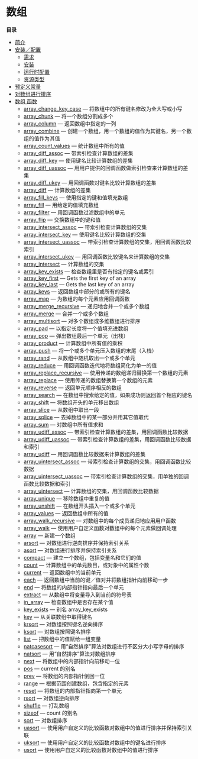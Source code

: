 数组
====

**目录**

-   [简介](/intro/array.html)
-   [安装／配置](/array/setup.html)
    -   [需求](/array/setup.html#需求)
    -   [安装](/array/setup.html#安装)
    -   [运行时配置](/array/setup.html#运行时配置)
    -   [资源类型](/array/setup.html#资源类型)
-   [预定义常量](/array/constants.html)
-   [对数组进行排序](/array/sorting.html)
-   [数组 函数](/ref/array.html)
    -   [array\_change\_key\_case](/ref/array.html#array_change_key_case)
        — 将数组中的所有键名修改为全大写或小写
    -   [array\_chunk](/ref/array.html#array_chunk) —
        将一个数组分割成多个
    -   [array\_column](/ref/array.html#array_column) —
        返回数组中指定的一列
    -   [array\_combine](/ref/array.html#array_combine) —
        创建一个数组，用一个数组的值作为其键名，另一个数组的值作为其值
    -   [array\_count\_values](/ref/array.html#array_count_values) —
        统计数组中所有的值
    -   [array\_diff\_assoc](/ref/array.html#array_diff_assoc) —
        带索引检查计算数组的差集
    -   [array\_diff\_key](/ref/array.html#array_diff_key) —
        使用键名比较计算数组的差集
    -   [array\_diff\_uassoc](/ref/array.html#array_diff_uassoc) —
        用用户提供的回调函数做索引检查来计算数组的差集
    -   [array\_diff\_ukey](/ref/array.html#array_diff_ukey) —
        用回调函数对键名比较计算数组的差集
    -   [array\_diff](/ref/array.html#array_diff) — 计算数组的差集
    -   [array\_fill\_keys](/ref/array.html#array_fill_keys) —
        使用指定的键和值填充数组
    -   [array\_fill](/ref/array.html#array_fill) — 用给定的值填充数组
    -   [array\_filter](/ref/array.html#array_filter) —
        用回调函数过滤数组中的单元
    -   [array\_flip](/ref/array.html#array_flip) — 交换数组中的键和值
    -   [array\_intersect\_assoc](/ref/array.html#array_intersect_assoc)
        — 带索引检查计算数组的交集
    -   [array\_intersect\_key](/ref/array.html#array_intersect_key) —
        使用键名比较计算数组的交集
    -   [array\_intersect\_uassoc](/ref/array.html#array_intersect_uassoc)
        — 带索引检查计算数组的交集，用回调函数比较索引
    -   [array\_intersect\_ukey](/ref/array.html#array_intersect_ukey) —
        用回调函数比较键名来计算数组的交集
    -   [array\_intersect](/ref/array.html#array_intersect) —
        计算数组的交集
    -   [array\_key\_exists](/ref/array.html#array_key_exists) —
        检查数组里是否有指定的键名或索引
    -   [array\_key\_first](/ref/array.html#array_key_first) — Gets the
        first key of an array
    -   [array\_key\_last](/ref/array.html#array_key_last) — Gets the
        last key of an array
    -   [array\_keys](/ref/array.html#array_keys) —
        返回数组中部分的或所有的键名
    -   [array\_map](/ref/array.html#array_map) —
        为数组的每个元素应用回调函数
    -   [array\_merge\_recursive](/ref/array.html#array_merge_recursive)
        — 递归地合并一个或多个数组
    -   [array\_merge](/ref/array.html#array_merge) — 合并一个或多个数组
    -   [array\_multisort](/ref/array.html#array_multisort) —
        对多个数组或多维数组进行排序
    -   [array\_pad](/ref/array.html#array_pad) —
        以指定长度将一个值填充进数组
    -   [array\_pop](/ref/array.html#array_pop) —
        弹出数组最后一个单元（出栈）
    -   [array\_product](/ref/array.html#array_product) —
        计算数组中所有值的乘积
    -   [array\_push](/ref/array.html#array_push) —
        将一个或多个单元压入数组的末尾（入栈）
    -   [array\_rand](/ref/array.html#array_rand) —
        从数组中随机取出一个或多个单元
    -   [array\_reduce](/ref/array.html#array_reduce) —
        用回调函数迭代地将数组简化为单一的值
    -   [array\_replace\_recursive](/ref/array.html#array_replace_recursive)
        — 使用传递的数组递归替换第一个数组的元素
    -   [array\_replace](/ref/array.html#array_replace) —
        使用传递的数组替换第一个数组的元素
    -   [array\_reverse](/ref/array.html#array_reverse) —
        返回单元顺序相反的数组
    -   [array\_search](/ref/array.html#array_search) —
        在数组中搜索给定的值，如果成功则返回首个相应的键名
    -   [array\_shift](/ref/array.html#array_shift) —
        将数组开头的单元移出数组
    -   [array\_slice](/ref/array.html#array_slice) — 从数组中取出一段
    -   [array\_splice](/ref/array.html#array_splice) —
        去掉数组中的某一部分并用其它值取代
    -   [array\_sum](/ref/array.html#array_sum) — 对数组中所有值求和
    -   [array\_udiff\_assoc](/ref/array.html#array_udiff_assoc) —
        带索引检查计算数组的差集，用回调函数比较数据
    -   [array\_udiff\_uassoc](/ref/array.html#array_udiff_uassoc) —
        带索引检查计算数组的差集，用回调函数比较数据和索引
    -   [array\_udiff](/ref/array.html#array_udiff) —
        用回调函数比较数据来计算数组的差集
    -   [array\_uintersect\_assoc](/ref/array.html#array_uintersect_assoc)
        — 带索引检查计算数组的交集，用回调函数比较数据
    -   [array\_uintersect\_uassoc](/ref/array.html#array_uintersect_uassoc)
        — 带索引检查计算数组的交集，用单独的回调函数比较数据和索引
    -   [array\_uintersect](/ref/array.html#array_uintersect) —
        计算数组的交集，用回调函数比较数据
    -   [array\_unique](/ref/array.html#array_unique) —
        移除数组中重复的值
    -   [array\_unshift](/ref/array.html#array_unshift) —
        在数组开头插入一个或多个单元
    -   [array\_values](/ref/array.html#array_values) —
        返回数组中所有的值
    -   [array\_walk\_recursive](/ref/array.html#array_walk_recursive) —
        对数组中的每个成员递归地应用用户函数
    -   [array\_walk](/ref/array.html#array_walk) —
        使用用户自定义函数对数组中的每个元素做回调处理
    -   [array](/ref/array.html#array) — 新建一个数组
    -   [arsort](/ref/array.html#arsort) —
        对数组进行逆向排序并保持索引关系
    -   [asort](/ref/array.html#asort) — 对数组进行排序并保持索引关系
    -   [compact](/ref/array.html#compact) —
        建立一个数组，包括变量名和它们的值
    -   [count](/ref/array.html#count) —
        计算数组中的单元数目，或对象中的属性个数
    -   [current](/ref/array.html#current) — 返回数组中的当前单元
    -   [each](/ref/array.html#each) —
        返回数组中当前的键／值对并将数组指针向前移动一步
    -   [end](/ref/array.html#end) — 将数组的内部指针指向最后一个单元
    -   [extract](/ref/array.html#extract) —
        从数组中将变量导入到当前的符号表
    -   [in\_array](/ref/array.html#in_array) — 检查数组中是否存在某个值
    -   [key\_exists](/ref/array.html#key_exists) — 别名
        array\_key\_exists
    -   [key](/ref/array.html#key) — 从关联数组中取得键名
    -   [krsort](/ref/array.html#krsort) — 对数组按照键名逆向排序
    -   [ksort](/ref/array.html#ksort) — 对数组按照键名排序
    -   [list](/ref/array.html#list) — 把数组中的值赋给一组变量
    -   [natcasesort](/ref/array.html#natcasesort) —
        用“自然排序”算法对数组进行不区分大小写字母的排序
    -   [natsort](/ref/array.html#natsort) — 用“自然排序”算法对数组排序
    -   [next](/ref/array.html#next) — 将数组中的内部指针向前移动一位
    -   [pos](/ref/array.html#pos) — current 的别名
    -   [prev](/ref/array.html#prev) — 将数组的内部指针倒回一位
    -   [range](/ref/array.html#range) —
        根据范围创建数组，包含指定的元素
    -   [reset](/ref/array.html#reset) — 将数组的内部指针指向第一个单元
    -   [rsort](/ref/array.html#rsort) — 对数组逆向排序
    -   [shuffle](/ref/array.html#shuffle) — 打乱数组
    -   [sizeof](/ref/array.html#sizeof) — count 的别名
    -   [sort](/ref/array.html#sort) — 对数组排序
    -   [uasort](/ref/array.html#uasort) —
        使用用户自定义的比较函数对数组中的值进行排序并保持索引关联
    -   [uksort](/ref/array.html#uksort) —
        使用用户自定义的比较函数对数组中的键名进行排序
    -   [usort](/ref/array.html#usort) —
        使用用户自定义的比较函数对数组中的值进行排序
